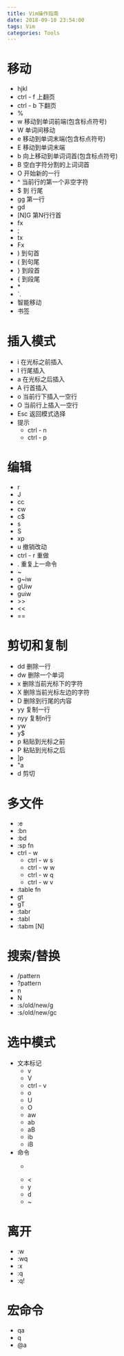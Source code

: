 ```yaml
---
title: Vim操作指南
date: 2018-09-10 23:54:00
tags: Vim
categories: Tools
---
```


# 移动

* hjkl
* ctrl - f 上翻页
* ctrl - b 下翻页
* %
* w 移动到单词前端(包含标点符号)
* W 单词间移动
* e 移动到单词末端(包含标点符号)
* E 移动到单词末端
* b 向上移动到单词词首(包含标点符号)
* B 空白字符分割的上词词首
* O 开始新的一行
* ^ 当前行的第一个非空字符
* $ 到 行尾
* gg 第一行
* gd 
* [N]G 第N行行首
* fx 
* ;
* tx
* Fx
* ) 到句首
* ( 到句尾
* } 到段首
* { 到段尾
* \*
* `.
* 智能移动
* 书签

# 插入模式

* i 在光标之前插入
* I 行尾插入
* a 在光标之后插入
* A 行首插入
* o 当前行下插入一空行
* O 当前行上插入一空行
* Esc 返回模式选择
* 提示
    * ctrl - n 
    * ctrl - p

# 编辑

* r 
* J
* cc
* cw
* c$
* s
* S
* xp
* u 撤销改动
* ctrl - r 重做
* . 重复上一命令
* ~
* g~iw
* gUiw
* guiw
* \>\>
* <<
* == 

# 剪切和复制

* dd 删除一行
* dw 删除一个单词
* x 删除当前光标下的字符
* X 删除当前光标左边的字符
* D 删除到行尾的内容
* yy 复制一行
* nyy 复制n行
* yw
* y$
* p 粘贴到光标之前
* P 粘贴到光标之后
* ]p
* "a
* d 剪切

# 多文件

* :e
* :bn
* :bd
* :sp fn
* ctrl - w
    * ctrl - w s
    * ctrl - w w
    * ctrl - w q
    * ctrl - w v
* :table fn
* gt
* gT
* :tabr
* :tabl
* :tabm [N]

# 搜索/替换

* /pattern
* ?pattern
* n
* N
* :s/old/new/g
* :s/old/new/gc

# 选中模式

* 文本标记
    * v
    * V
    * ctrl - v
    * o
    * U
    * O
    * aw
    * ab
    * aB
    * ib
    * iB
* 命令
    * >
    * <
    * y
    * d
    * ~

# 离开

* :w
* :wq
* :x
* :q
* :q!

# 宏命令

* qa
* q
* @a
